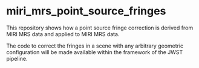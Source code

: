 # miri_mrs_point_source_fringes
This repository shows how a point source fringe correction is derived from MIRI MRS data and applied to MIRI MRS data.  

The code to correct the fringes in a scene with any arbitrary geometric configuration will be made available within the framework of the JWST pipeline.

